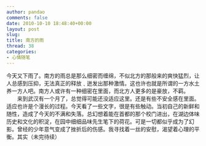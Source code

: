 ```yaml
---
author: pandao
comments: false
date: 2010-10-10 18:48:40+00:00
layout: post
slug: 
title: 南方的雨
thread: 38
categories:
- 心情随笔
---
```


今天又下雨了。南方的雨总是那么细密而缠绵，不似北方的那般来的爽快猛烈，让人总感到压抑，无法真正的释放﹑迸发出那种激情。这也许也就是所谓的一方水土养一方人吧。南方人或许有一种细密在里面，而北方人更多的是豪放，不羁。
　　来到武汉有一个月了，总觉得可能还没适应这里。还是有些不安全感在里面。适应也许是个漫长的过程。今天看了一些文字，很是有些触动。当初自己的新鲜和随性，造成了今天的不满和失落。总幻想着能在首都的那个校门进出，在湖边体味历史和文化的积淀，在园中细细品味先生笔下的荷花。可是一切都似乎成为了幻影。曾经的少年意气变成了挫折后的伤感。我寻找着一丝的安慰，渴望着心理的平衡。其实（未完待续）